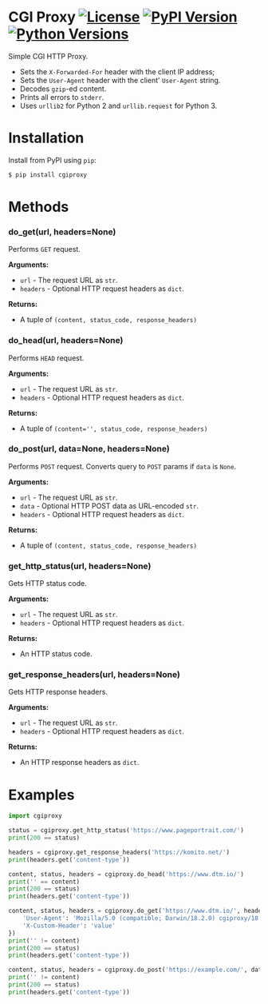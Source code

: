 # CGI Proxy [![License](http://img.shields.io/:license-apache-blue.svg)](http://www.apache.org/licenses/LICENSE-2.0.html) [![PyPI Version](https://img.shields.io/pypi/v/cgiproxy.svg)](https://pypi.org/project/cgiproxy/) [![Python Versions](https://img.shields.io/pypi/pyversions/cgiproxy.svg)](https://pypi.org/project/cgiproxy/)

Simple CGI HTTP Proxy.
* Sets the `X-Forwarded-For` header with the client IP address;
* Sets the `User-Agent` header with the client' `User-Agent` string.
* Decodes `gzip`-ed content.
* Prints all errors to `stderr`.
* Uses `urllib2` for Python 2 and `urllib.request` for Python 3.

# Installation

Install from PyPI using `pip`:

```bash
$ pip install cgiproxy
```


# Methods

### do_get(url, headers=None)
Performs `GET` request.

**Arguments:**
* `url` - The request URL as `str`.
* `headers` - Optional HTTP request headers as `dict`.

**Returns:**
* A tuple of `(content, status_code, response_headers)`


### do_head(url, headers=None)
Performs `HEAD` request.

**Arguments:**
* `url` - The request URL as `str`.
* `headers` - Optional HTTP request headers as `dict`.

**Returns:**
* A tuple of `(content='', status_code, response_headers)`


### do_post(url, data=None, headers=None)
Performs `POST` request. Converts query to `POST` params if `data` is `None`.

**Arguments:**
* `url` - The request URL as `str`.
* `data` - Optional HTTP POST data as URL-encoded `str`.
* `headers` - Optional HTTP request headers as `dict`.

**Returns:**
* A tuple of `(content, status_code, response_headers)`


### get_http_status(url, headers=None)
Gets HTTP status code.

**Arguments:**
* `url` - The request URL as `str`.
* `headers` - Optional HTTP request headers as `dict`.

**Returns:**
* An HTTP status code.


### get_response_headers(url, headers=None)
Gets HTTP response headers.

**Arguments:**
* `url` - The request URL as `str`.
* `headers` - Optional HTTP request headers as `dict`.

**Returns:**
* An HTTP response headers as `dict`.


# Examples

```python
import cgiproxy

status = cgiproxy.get_http_status('https://www.pageportrait.com/')
print(200 == status)

headers = cgiproxy.get_response_headers('https://komito.net/')
print(headers.get('content-type'))

content, status, headers = cgiproxy.do_head('https://www.dtm.io/')
print('' == content)
print(200 == status)
print(headers.get('content-type'))

content, status, headers = cgiproxy.do_get('https://www.dtm.io/', headers={
    'User-Agent': 'Mozilla/5.0 (compatible; Darwin/18.2.0) cgiproxy/18.12',
    'X-Custom-Header': 'value'
})
print('' != content)
print(200 == status)
print(headers.get('content-type'))

content, status, headers = cgiproxy.do_post('https://example.com/', data='aaa%3Dbbb%26ccc%3Dddd')
print('' != content)
print(200 == status)
print(headers.get('content-type'))
```
